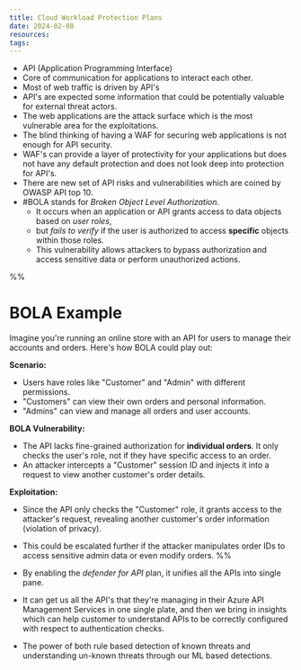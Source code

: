 ```yaml
---
title: Cloud Workload Protection Plans
date: 2024-02-08
resources: 
tags:
---
```


- API (Application Programming Interface)
- Core of communication for applications to interact each other.
- Most of web traffic is driven by API's
- API's are expected some information that could be potentially valuable for external threat actors.
- The web applications are the attack surface which is the most vulnerable area for the exploitations.
- The blind thinking of having a WAF for securing web applications is not enough for API security.
- WAF's can provide a layer of protectivity for your applications but does not have any default protection and does not look deep into protection for API's.
- There are new set of API risks and vulnerabilities which are coined by OWASP API top 10.
- #BOLA stands for *Broken Object Level Authorization*.
	- It occurs when an application or API grants access to data objects based on *user roles*,
	- but *fails to verify* if the user is authorized to access **specific** objects within those roles.
	- This vulnerability allows attackers to bypass authorization and access sensitive data or perform unauthorized actions.

%%
# BOLA Example

Imagine you're running an online store with an API for users to manage their accounts and orders. Here's how BOLA could play out:

**Scenario:**

- Users have roles like "Customer" and "Admin" with different permissions.
- "Customers" can view their own orders and personal information.
- "Admins" can view and manage all orders and user accounts.

**BOLA Vulnerability:**

- The API lacks fine-grained authorization for **individual orders**. It only checks the user's role, not if they have specific access to an order.
- An attacker intercepts a "Customer" session ID and injects it into a request to view another customer's order details.

**Exploitation:**

- Since the API only checks the "Customer" role, it grants access to the attacker's request, revealing another customer's order information (violation of privacy).
- This could be escalated further if the attacker manipulates order IDs to access sensitive admin data or even modify orders.
%%

- By enabling the *defender for API* plan, it unifies all the APIs into single pane.
- It can get us all the API's that they're managing in their Azure API Management Services in one single plate, and then we bring in insights which can help customer to understand APIs to be correctly configured with respect to authentication checks.
- The power of both rule based detection of known threats and understanding un-known threats through our ML based detections.